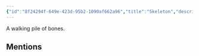 ```yaml
---
{"id":"8f24294f-649e-423d-95b2-1090af662a96","title":"Skeleton","description":"A walking pile of bones.","publish":true,"date_created":"Sunday, June 11th 2023, 11:47:31 am","date_modified":"Friday, April 19th 2024, 5:44:39 pm","cssclasses":["mado-heading"],"path":"Tabletop/Campaigns/And A Thousand Years More/Bestiary/Undead/Skeleton.md","permalink":"/tabletop/campaigns/and-a-thousand-years-more/bestiary/undead/skeleton/","PassFrontmatter":true}
---
```



A walking pile of bones.

## Mentions


